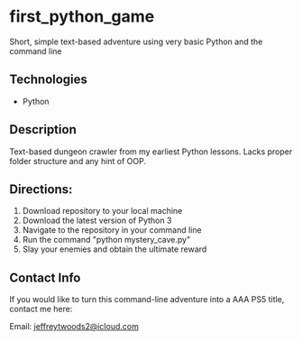 # first_python_game
Short, simple text-based adventure using very basic Python and the command line


## Technologies
- Python

## Description
Text-based dungeon crawler from my earliest Python lessons. Lacks proper folder structure and any hint of OOP.

## Directions:
1. Download repository to your local machine
2. Download the latest version of Python 3
3. Navigate to the repository in your command line
4. Run the command "python mystery_cave.py"
5. Slay your enemies and obtain the ultimate reward

## Contact Info
If you would like to turn this command-line adventure into a AAA PS5 title, contact me here:

Email: jeffreytwoods2@icloud.com